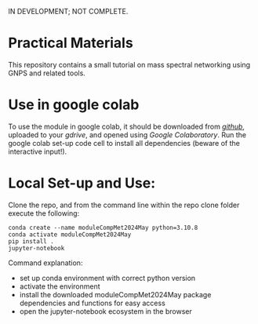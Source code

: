 IN DEVELOPMENT; NOT COMPLETE.

# Practical Materials

This repository contains a small tutorial on mass spectral networking using GNPS and related tools.

# Use in google colab
To use the module in google colab, it should be downloaded from [*github*](https://github.com/kevinmildau/moduleCompMet2024May/blob/main/practical_may2024.ipynb), uploaded to your *gdrive*, and opened using *Google Colaboratory*. Run the google colab set-up code cell to install all dependencies (beware of the interactive input!).

# Local Set-up and Use:
Clone the repo, and from the command line within the repo clone folder execute the following:

```{bash}
conda create --name moduleCompMet2024May python=3.10.8
conda activate moduleCompMet2024May
pip install .
jupyter-notebook
```

Command explanation:
- set up conda environment with correct python version
- activate the environment
- install the downloaded moduleCompMet2024May package dependencies and functions for easy access
- open the jupyter-notebook ecosystem in the browser